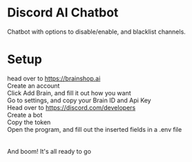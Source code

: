 # Discord AI Chatbot
Chatbot with options to disable/enable, and blacklist channels.

# Setup

head over to https://brainshop.ai </br>
Create an account </br>
Click Add Brain, and fill it out how you want </br>
Go to settings, and copy your Brain ID and Api Key </br>
Head over to https://discord.com/developers  </br>
Create a bot </br>
Copy the token </br>
Open the program, and fill out the inserted fields in a .env file </br>
</br> </br> 
And boom! It's all ready to go </br> 
